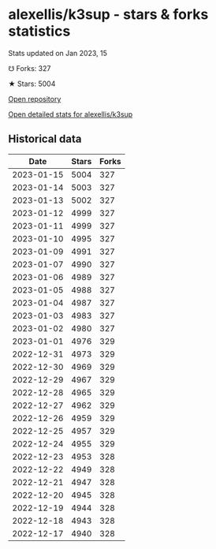 # alexellis/k3sup - stars & forks statistics

Stats updated on Jan 2023, 15

☋ Forks: 327

★ Stars: 5004

[Open repository](https://github.com/alexellis/k3sup)

[Open detailed stats for alexellis/k3sup](https://reviewgithub.com/rep/alexellis/k3sup)

## Historical data
| Date | Stars | Forks |
|------|-------|-------|
| 2023-01-15 | 5004 | 327 | 
| 2023-01-14 | 5003 | 327 | 
| 2023-01-13 | 5002 | 327 | 
| 2023-01-12 | 4999 | 327 | 
| 2023-01-11 | 4999 | 327 | 
| 2023-01-10 | 4995 | 327 | 
| 2023-01-09 | 4991 | 327 | 
| 2023-01-07 | 4990 | 327 | 
| 2023-01-06 | 4989 | 327 | 
| 2023-01-05 | 4988 | 327 | 
| 2023-01-04 | 4987 | 327 | 
| 2023-01-03 | 4983 | 327 | 
| 2023-01-02 | 4980 | 327 | 
| 2023-01-01 | 4976 | 329 | 
| 2022-12-31 | 4973 | 329 | 
| 2022-12-30 | 4969 | 329 | 
| 2022-12-29 | 4967 | 329 | 
| 2022-12-28 | 4965 | 329 | 
| 2022-12-27 | 4962 | 329 | 
| 2022-12-26 | 4959 | 329 | 
| 2022-12-25 | 4957 | 329 | 
| 2022-12-24 | 4955 | 329 | 
| 2022-12-23 | 4953 | 328 | 
| 2022-12-22 | 4949 | 328 | 
| 2022-12-21 | 4947 | 328 | 
| 2022-12-20 | 4945 | 328 | 
| 2022-12-19 | 4944 | 328 | 
| 2022-12-18 | 4943 | 328 | 
| 2022-12-17 | 4940 | 328 | 


